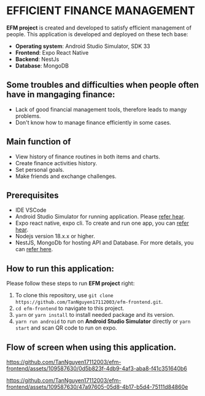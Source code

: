 # EFFICIENT FINANCE MANAGEMENT
**EFM project** is created and developed to satisfy efficient management of people. This application is developed and deployed on these tech base:
- **Operating system**: Android Studio Simulator, SDK 33
- **Frontend**: Expo React Native
- **Backend**: NestJs
- **Database**: MongoDB

## Some troubles and difficulties when people often have in mangaging finance:
- Lack of good financial management tools, therefore leads to mangy problems.
- Don't know how to manage finance efficiently in some cases.

## Main function of 
- View history of finance routines in both items and charts.
- Create finance activities history.
- Set personal goals.
- Make friends and exchange challenges.

## Prerequisites
- IDE VSCode
- Android Studio Simulator for running application. Please [refer hear](https://reactnative.dev/docs/environment-setup).
- Expo react native, expo cli. To create and run one app, you can [refer hear]("https://docs.expo.dev/").
- Nodejs version 18.x.x or higher.
- NestJS, MongoDb for hosting API and Database. For more details, you can [refer here](https://medium.com/@rihem.larbi/create-a-backend-server-side-for-react-native-app-using-nestjs-connected-to-mongodb-atlas-9173ba2e0670).

## How to run this application:
Please follow these steps to run **EFM project** right:
1. To clone this repository, use `git clone https://github.com/TanNguyen17112003/efm-frontend.git`.
2. `cd efm-frontend` to navigate to this project.
3. `yarn` or `yarn install` to install needed package and its version.
4. `yarn run android` to run on **Android Studio Simulator** directly or `yarn start` and scan QR code to run on expo.

## Flow of screen when using this application.

https://github.com/TanNguyen17112003/efm-frontend/assets/109587630/0d5b823f-4db9-4af3-aba8-f41c351640b6

https://github.com/TanNguyen17112003/efm-frontend/assets/109587630/47a97605-05d8-4b17-b5d4-75111d84860e
